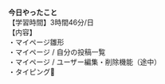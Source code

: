 **今日やったこと**<br>
【学習時間】3時間46分/日<br>
【内容】<br>
・マイページ雛形<br>
・マイページ / 自分の投稿一覧<br>
・マイページ / ユーザー編集・削除機能（途中）<br>
・タイピング🍦
